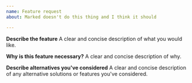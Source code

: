 ```yaml
---
name: Feature request
about: Marked doesn't do this thing and I think it should

---
```


**Describe the feature**
A clear and concise description of what you would like.

**Why is this feature necessary?**
A clear and concise description of why.

**Describe alternatives you've considered**
A clear and concise description of any alternative solutions or features you've considered.
